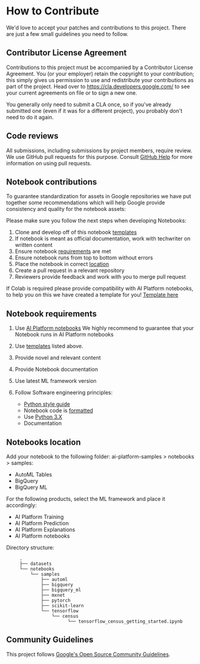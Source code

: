 # How to Contribute

We'd love to accept your patches and contributions to this project. There are
just a few small guidelines you need to follow.

## Contributor License Agreement

Contributions to this project must be accompanied by a Contributor License
Agreement. You (or your employer) retain the copyright to your contribution;
this simply gives us permission to use and redistribute your contributions as
part of the project. Head over to <https://cla.developers.google.com/> to see
your current agreements on file or to sign a new one.

You generally only need to submit a CLA once, so if you've already submitted one
(even if it was for a different project), you probably don't need to do it
again.

## Code reviews

All submissions, including submissions by project members, require review. We
use GitHub pull requests for this purpose. Consult
[GitHub Help](https://help.github.com/articles/about-pull-requests/) for more
information on using pull requests.

## Notebook contributions

To guarantee standardization for assets in Google repositories we have
put together some recommendations which will help Google provide
consistency and quality for the notebook assets:

Please make sure you follow the next steps when developing Notebooks:

   1. Clone and develop off of this notebook [templates](notebooks/templates)
   2. If notebook is meant as official documentation, work with techwriter on written content 
   3. Ensure notebook [requirements](#Notebook-requirements) are met
   4. Ensure notebook runs from top to bottom without errors
   5. Place the notebook in correct [location](#Notebooks-location)
   6. Create a pull request in a relevant repository
   7. Reviewers provide feedback and work with you to merge pull request

 
   If Colab is required please provide compatibility with AI Platform
   notebooks, to help you on this we have created a template for you!
   [Template here](notebooks/templates/ai_platform_notebooks_template_hybrid.ipynb)
   
   ## Notebook requirements
   1. Use [AI Platform notebooks](https://cloud.google.com/ai-platform-notebooks/)
   We highly recommend to guarantee that your Notebook runs in AI Platform notebooks
   
   2. Use [templates](notebooks/templates) listed above. 
   3. Provide novel and relevant content 
   4. Provide Notebook documentation
   5. Use latest ML framework version
   6. Follow Software engineering principles:
      - [Python style guide](https://github.com/google/styleguide/blob/gh-pages/pyguide.md)
      - Notebook code is [formatted](https://jupyter-contrib-nbextensions.readthedocs.io/en/latest/nbextensions/code_prettify/README_autopep8.html)
      - Use [Python 3.X](https://www.python.org/download/releases/3.0/)
      - Documentation      
      
   ## Notebooks location
   
   Add your notebook to the following folder: ai-platform-samples > notebooks > samples:
   
   - AutoML Tables
   - BigQuery
   - BigQuery ML
   
   For the following products, select the ML framework and place it accordingly:
   
   - AI Platform Training
   - AI Platform Prediction
   - AI Platform Explanations
   - AI Platform notebooks
   
   Directory structure:

         
         .
         ├── datasets
         └── notebooks
             └── samples
                 ├── automl
                 ├── bigquery
                 ├── bigquery_ml
                 ├── mxnet
                 ├── pytorch
                 ├── scikit-learn
                 └── tensorflow
                     └── census
                           └── tensorflow_census_getting_started.ipynb
         


## Community Guidelines

This project follows [Google's Open Source Community
Guidelines](https://opensource.google.com/conduct/).
